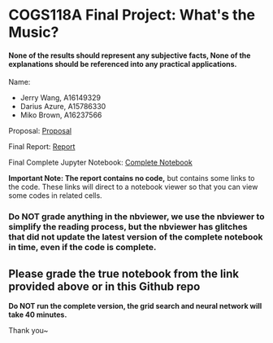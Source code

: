 # COGS118A Final Project: What's the Music?

#### None of the results should represent any subjective facts, None of the explanations should be referenced into any practical applications.

Name: 
- Jerry Wang, A16149329
- Darius Azure, A15786330
- Miko Brown, A16237566

Proposal: [Proposal](https://github.com/COGS118A/Group021-Wi23/blob/main/ProposalGroup021-Wi23.ipynb)

Final Report: [Report](https://github.com/COGS118A/Group021-Wi23/blob/main/FinalProjectGroup021-Wi23.ipynb)

Final Complete Jupyter Notebook: [Complete Notebook](https://github.com/COGS118A/Group021-Wi23/blob/main/FinalProjectCompleteVersion.ipynb)

**Important Note: The report contains no code,** but contains some links to the code. These links will direct to a notebook viewer so that you can view some codes in related cells.

### Do NOT grade anything in the nbviewer, we use the nbviewer to simplify the reading process, but the nbviewer has glitches that did not update the latest version of the complete notebook in time, even if the code is complete.

## Please grade the true notebook from the link provided above or in this Github repo


**Do NOT run the complete version, the grid search and neural network will take 40 minutes.**


Thank you~
